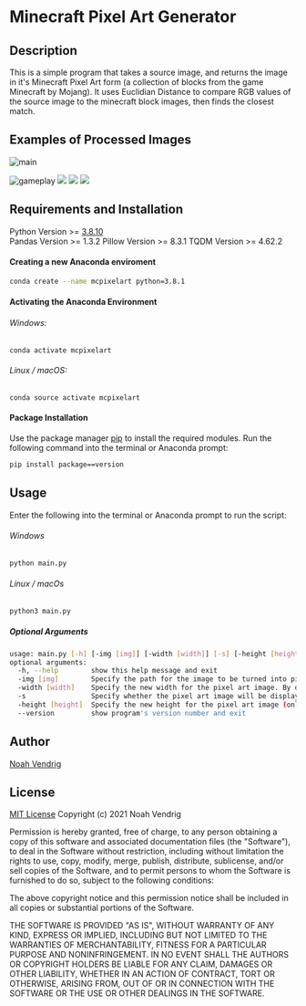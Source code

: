 # Minecraft Pixel Art Generator


## Description
This is a simple program that takes a source image, and returns the image in it's Minecraft Pixel Art form (a collection of blocks from the game Minecraft by Mojang). It uses Euclidian Distance to compare RGB values of the source image to the minecraft block images, then finds the closest match.

## Examples of Processed Images
![main](https://user-images.githubusercontent.com/69784959/131254544-fc6bc4ab-abcd-4bd8-a1c7-2018d2a41aa8.jpg)

![gameplay](https://user-images.githubusercontent.com/69784959/131254545-08535696-91d2-4df5-a51e-42711539f99e.jpg)
![](https://user-images.githubusercontent.com/69784959/131254547-aa0f7880-b6b6-499a-a1c6-7982d51ed5c5.jpg)
![](https://user-images.githubusercontent.com/69784959/131254548-dadd11b0-f80e-44e6-8694-34f58f4f969b.jpeg)
![](https://user-images.githubusercontent.com/69784959/131254645-1938617c-2692-4255-8dde-5ff66ff14eab.png)

## Requirements and Installation

Python Version >= [3.8.10](https://www.python.org/downloads/release/python-3810/)\
Pandas Version >= 1.3.2
Pillow Version >= 8.3.1
TQDM Version >= 4.62.2

#### Creating a new Anaconda enviroment
``` bash
conda create --name mcpixelart python=3.8.1
```
#### Activating the Anaconda Environment
###### Windows: 
```
conda activate mcpixelart
``` 
###### Linux / macOS: 
```
conda source activate mcpixelart
```

#### Package Installation
Use the package manager [pip](https://pip.pypa.io/en/stable/) to install the required modules.
Run the following command into the terminal or Anaconda prompt:
``` bash
pip install package==version
```

## Usage
Enter the following into the terminal or Anaconda prompt to run the script:
###### Windows
``` bash
python main.py
```
###### Linux / macOs
``` bash
python3 main.py
```
##### Optional Arguments
``` bash
usage: main.py [-h] [-img [img]] [-width [width]] [-s] [-height [height]] [--version]
optional arguments:
  -h, --help        show this help message and exit
  -img [img]        Specify the path for the image to be turned into pixel art
  -width [width]    Specify the new width for the pixel art image. By default it will be 2000 and the height will be adjusted to keep aspect ratio
  -s                Specify whether the pixel art image will be displayed
  -height [height]  Specify the new height for the pixel art image (only if you want specific height). If you use this in conjuction with -width then this arg will be ignored.
  --version         show program's version number and exit
```

## Author
[Noah Vendrig](github.com/noahvendrig)


## License
[MIT License](https://prodicus.mit-license.org/)
Copyright (c) 2021 Noah Vendrig

Permission is hereby granted, free of charge, to any person obtaining a copy
of this software and associated documentation files (the "Software"), to deal
in the Software without restriction, including without limitation the rights
to use, copy, modify, merge, publish, distribute, sublicense, and/or sell
copies of the Software, and to permit persons to whom the Software is
furnished to do so, subject to the following conditions:

The above copyright notice and this permission notice shall be included in all
copies or substantial portions of the Software.

THE SOFTWARE IS PROVIDED "AS IS", WITHOUT WARRANTY OF ANY KIND, EXPRESS OR
IMPLIED, INCLUDING BUT NOT LIMITED TO THE WARRANTIES OF MERCHANTABILITY,
FITNESS FOR A PARTICULAR PURPOSE AND NONINFRINGEMENT. IN NO EVENT SHALL THE
AUTHORS OR COPYRIGHT HOLDERS BE LIABLE FOR ANY CLAIM, DAMAGES OR OTHER
LIABILITY, WHETHER IN AN ACTION OF CONTRACT, TORT OR OTHERWISE, ARISING FROM,
OUT OF OR IN CONNECTION WITH THE SOFTWARE OR THE USE OR OTHER DEALINGS IN THE
SOFTWARE.
